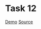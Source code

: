# Task 12
[Demo](https://kottans-frontend-2018.github.io/assignments_alenakuznetsova/task_12/dist/#login)
[Source](https://github.com/kottans-frontend-2018/assignments_alenakuznetsova/tree/task_12)

